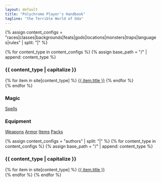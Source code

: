 ```yaml
---
layout: default
title: "Polychrome Player's Handbook"
tagline: "the Terrible World of Oda"
---
```


<div class='index-grid' markdown=1>

{% assign content_configs = "races|classes|backgrounds|feats|gods|locations|monsters|traps|languages|rules" | split: "|" %}

{% for content_type in content_configs %}
{% assign base_path = "/" | append: content_type %}
<section>
<h3>{{ content_type | capitalize }}</h3>
{% for item in site[content_type] %}
<a href="{{ base_path }}/{{ item.slug }}">{{ item.title }}</a>
{% endfor %}
</section>
{% endfor %}

<section>
<h3>Magic</h3>
<a href='spells'>Spells</a>
</section>

<section>
<h3>Equipment</h3>
<a href='weapons'>Weapons</a>
<a href='armor'>Armor</a>
<a href='items'>Items</a>
<a href='packs'>Packs</a>
</section>

{% assign content_configs = "authors" | split: "|" %}
{% for content_type in content_configs %}
{% assign base_path = "/" | append: content_type %}
<section>
<h3>{{ content_type | capitalize }}</h3>
{% for item in site[content_type] %}
<a href="{{ base_path }}/{{ item.slug }}">{{ item.title }}</a>
</section>
{% endfor %}
{% endfor %}

</div>
